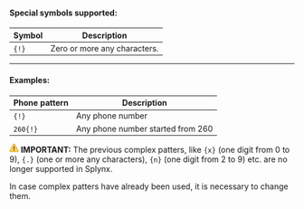 #### Special symbols supported:

| Symbol      | Description                                                                       |
|-------------|-----------------------------------------------------------------------------------|
| `{!}`       | Zero or more any characters.                                                      |

---

#### Examples:

| Phone pattern        | Description                                                                             |
|----------------------|-----------------------------------------------------------------------------------------|
| `{!}`                | Any phone number                                                                        |
| `260{!}`            | Any phone number started from 260                                                       |


<icon class="image-icon">![Important](warning.png)</icon> **IMPORTANT:** The previous complex patters, like `{x}` (one digit from 0 to 9), `{.}` (one or more any characters), `{n}` (one digit from 2 to 9) etc. are no longer supported in Splynx.

In case complex patters have already been used, it is necessary to change them.